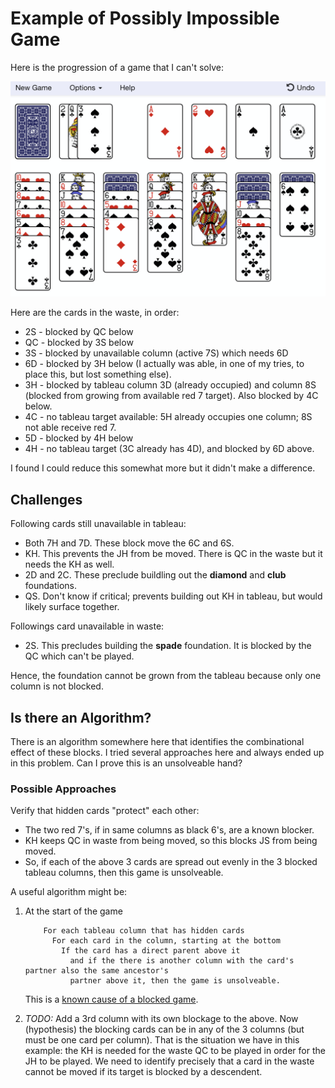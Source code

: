 # Example of Possibly Impossible Game

Here is the progression of a game that I can't solve:

![Impossible Game](/docs/imgs/impossibleGames/2021-04-25.png)

Here are the cards in the waste, in order:

* 2S - blocked by QC below
* QC - blocked by 3S below
* 3S - blocked by unavailable column (active 7S) which needs 6D
* 6D - blocked by 3H below (I actually was able, in one of my tries, to place this, but lost something else).
* 3H - blocked by tableau column 3D (already occupied) and column 8S (blocked from growing from available red 7 target).  Also blocked by 4C below.
* 4C - no tableau target available: 5H already occupies one column; 8S not able receive red 7.
* 5D - blocked by 4H below
* 4H - no tableau target (3C already has 4D), and blocked by 6D above.

I found I could reduce this somewhat more but it didn't make a difference.

## Challenges

Following cards still unavailable in tableau:

* Both 7H and 7D.  These block move the 6C and 6S.
* KH.  This prevents the JH from be moved.  There is QC in the waste but it needs the KH as well.
* 2D and 2C.  These preclude buildling out the **diamond** and **club** foundations.
* QS. Don't know if critical; prevents building out KH in tableau, but would likely surface together.

Followings card unavailable in waste:

* 2S.  This precludes building the **spade** foundation.  It is blocked by the QC which can't be played.

Hence, the foundation cannot be grown from the tableau because only one column is not blocked.

## Is there an Algorithm?

There is an algorithm somewhere here that identifies the combinational effect of these blocks.  I tried several approaches here and always ended up in this problem.  Can I prove this is an unsolveable hand?

### Possible Approaches

Verify that hidden cards "protect" each other:

* The two red 7's, if in same columns as black 6's, are a known blocker.
* KH keeps QC in waste from being moved, so this blocks JS from being moved.  
* So, if each of the above 3 cards are spread out evenly in the 3 blocked tableau columns,
  then this game is unsolveable.

A useful algorithm might be:

1. At the start of the game

    ```text
        For each tableau column that has hidden cards
          For each card in the column, starting at the bottom
            If the card has a direct parent above it
              and if the there is another column with the card's partner also the same ancestor's 
              partner above it, then the game is unsolveable.
    ```

    This is a [known cause of a blocked game](/docs/unsolveables.md).

1. *TODO:* Add a 3rd column with its own blockage to the above.  Now (hypothesis) the blocking cards can be in any of the 3 columns (but must be one card per column).  That is the situation we have in this example: the KH is needed for the waste QC to be played in order for the JH to be played.  We need to identify precisely that a card in the waste cannot be moved if its target is blocked by a descendent.
